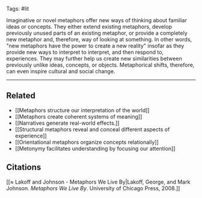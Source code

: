 Tags: #lit 

Imaginative or novel metaphors offer new ways of thinking about familiar ideas or concepts. They either extend existing metaphors, develop previously unused parts of an existing metaphor, or provide a completely new metaphor and, therefore, way of looking at something. In other words, "new metaphors have the power to create a new reality" insofar as they provide new ways to interpret to interpret, and then respond to, experiences. They may further help us create new similarities between previously unlike ideas, concepts, or objects. Metaphorical shifts, therefore, can even inspire cultural and social change.

---
## Related
- [[Metaphors structure our interpretation of the world]]
- [[Metaphors create coherent systems of meaning]]
- [[Narratives generate real-world effects.]]
- [[Structural metaphors reveal and conceal different aspects of experience]]
- [[Orientational metaphors organize concepts relationally]]
- [[Metonymy facilitates understanding by focusing our attention]]

## Citations
[[≈ Lakoff and Johnson - Metaphors We Live By|Lakoff, George, and Mark Johnson. *Metaphors We Live By*. University of Chicago Press, 2008.]]
